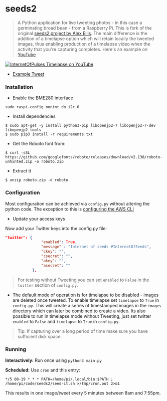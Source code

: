 seeds2
=======

> A Python application for live tweeting photos - in this case a germinating broad bean - from a Raspberry Pi.  This is fork of the original [seeds2 project by Alex Ellis](https://github.com/alexellis/seeds2).  The main difference is the addition of a timelapse option which will retain locally the tweeted images, thus enabling production of a timelapse video when the activity that you're capturing completes.  Here's an example on [YouTube](https://www.youtube.com/watch?v=TNVrAaHmI_A)

[![InternetOfPulses Timelapse on YouTube](https://img.youtube.com/vi/TNVrAaHmI_A/0.jpg)](https://www.youtube.com/watch?v=TNVrAaHmI_A "InternetOfPulses Timelapse on YouTube")

* [Example Tweet](https://twitter.com/rgee0T/status/881163025276915715)

### Installation

* Enable the BME280 interface

```
sudo raspi-config nonint do_i2c 0
```

* Install dependencies

```
$ sudo apt-get -y install python3-pip libopenjp2-7 libopenjp2-7-dev libopenjp2-tools
$ sudo pip3 install -r requirements.txt
```

* Get the Roboto font from:

```
$ curl -sSL https://github.com/googlefonts/roboto/releases/download/v2.138/roboto-unhinted.zip -o roboto.zip
```

* Extract it

```
$ unzip roboto.zip -d roboto
```

### Configuration

Most configuration can be achieved via `config.py` without altering the python code.  The exception to this is [configuring the AWS CLI](https://docs.aws.amazon.com/cli/latest/userguide/cli-configure-quickstart.html)

* Update your access keys

Now add your Twitter keys into the config.py file:

```json
"twitter": {
                "enabled": True,
                "message" : "Internet of seeds #InternetOfSeeds",
                "ckey": "",
                "csecret": "",
                "akey": "",
                "asecret": ""
            },
```

> For testing without Tweeting you can set `enabled` to `False` in the `twitter` section of `config.py`.

* The default mode of operation is for timelapse to be disabled - images are deleted once tweeted.  To enable timelapse set `timelapse` to `True` in `config.py`.  This will create a series of timestamped images in the `images` directory which can later be combined to create a video.  Its also possible to run in timelapse mode without Tweeting, just set twitter `enabled` to `False` and `timelapse` to `True` in `config.py`.

>Tip: If capturing over a long period of time make sure you have sufficient disk space.

### Running

__Interactively:__
Run once using `python3 main.py`

__Scheduled:__
Use `cron` and this entry:

```cron
*/5 08-19 * * * PATH=/home/pi/.local/bin:$PATH ; /home/pi/code/seeds2/seed-it.sh >/tmp/cron.out 2>&1
```

This results in one image/tweet every 5 minutes between 8am and 7:55pm.
